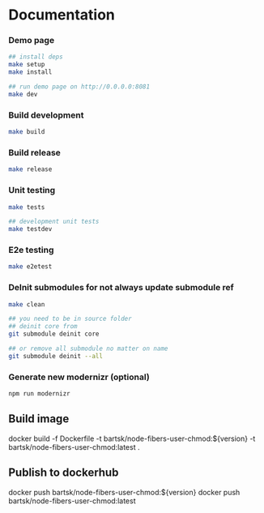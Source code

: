 
# Documentation

### Demo page

```bash
## install deps
make setup
make install

## run demo page on http://0.0.0.0:8081
make dev
```

### Build development
```bash
make build
```

### Build release
```bash
make release
```
### Unit testing
```bash
make tests
```
```bash
## development unit tests
make testdev
```

### E2e testing
```bash
make e2etest
```


### DeInit submodules for not always update submodule ref
```bash
make clean

## you need to be in source folder
## deinit core from
git submodule deinit core

## or remove all submodule no matter on name
git submodule deinit --all
```

### Generate new modernizr (optional)
```bash
npm run modernizr
```

## Build image
docker build -f Dockerfile -t bartsk/node-fibers-user-chmod:${version} -t bartsk/node-fibers-user-chmod:latest .

## Publish to dockerhub
docker push bartsk/node-fibers-user-chmod:${version}
docker push bartsk/node-fibers-user-chmod:latest
